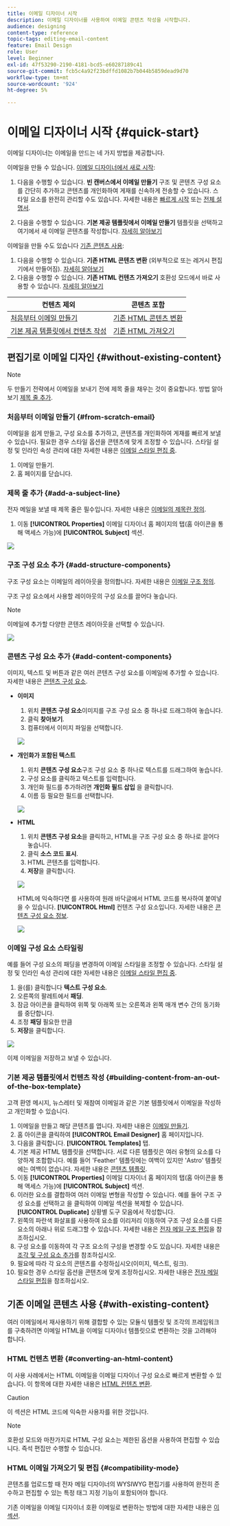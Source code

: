 ```yaml
---
title: 이메일 디자이너 시작
description: 이메일 디자이너를 사용하여 이메일 콘텐츠 작성을 시작합니다.
audience: designing
content-type: reference
topic-tags: editing-email-content
feature: Email Design
role: User
level: Beginner
exl-id: 47f53290-2190-4181-bcd5-e60287189c41
source-git-commit: fcb5c4a92f23bdffd1082b7b044b5859dead9d70
workflow-type: tm+mt
source-wordcount: '924'
ht-degree: 5%

---
```


# 이메일 디자이너 시작 {#quick-start}

이메일 디자이너는 이메일을 만드는 네 가지 방법을 제공합니다.

이메일을 만들 수 있습니다. [이메일 디자이너에서 새로 시작](#without-existing-content):

1. 다음을 수행할 수 있습니다. **빈 캔버스에서 이메일 만들기** 구조 및 콘텐츠 구성 요소를 간단히 추가하고 콘텐츠를 개인화하여 게재를 신속하게 전송할 수 있습니다. 스타일 요소를 완전히 관리할 수도 있습니다. 자세한 내용은 [빠르게 시작](#from-scratch-email) 또는 [전체 설명서](../../designing/using/designing-from-scratch.md#designing-an-email-content-from-scratch).

1. 다음을 수행할 수 있습니다. **기본 제공 템플릿에서 이메일 만들기** 템플릿을 선택하고 여기에서 새 이메일 콘텐츠를 작성합니다. [자세히 알아보기](#building-content-from-an-out-of-the-box-template)

이메일을 만들 수도 있습니다 [기존 콘텐츠 사용](#with-existing-content):

1. 다음을 수행할 수 있습니다. **기존 HTML 콘텐츠 변환** (외부적으로 또는 레거시 편집기에서 만들어짐). [자세히 알아보기](#converting-an-html-content)
1. 다음을 수행할 수 있습니다. **기존 HTML 컨텐츠 가져오기** 호환성 모드에서 바로 사용할 수 있습니다. [자세히 알아보기](#compatibility-mode)

| 컨텐츠 제외 | 콘텐츠 포함 |
|---|---|
| [처음부터 이메일 만들기](#from-scratch-email) | [기존 HTML 콘텐츠 변환](#converting-an-html-content) |
| [기본 제공 템플릿에서 컨텐츠 작성](#building-content-from-an-out-of-the-box-template) | [기존 HTML 가져오기](#compatibility-mode) |

## 편집기로 이메일 디자인 {#without-existing-content}

>[!NOTE]
>
>두 만들기 전략에서 이메일을 보내기 전에 제목 줄을 채우는 것이 중요합니다. 방법 알아보기 [제목 줄 추가](#add-a-subject-line).

### 처음부터 이메일 만들기 {#from-scratch-email}

이메일을 쉽게 만들고, 구성 요소를 추가하고, 콘텐츠를 개인화하여 게재를 빠르게 보낼 수 있습니다. 필요한 경우 스타일 옵션을 콘텐츠에 맞게 조정할 수 있습니다. 스타일 설정 및 인라인 속성 관리에 대한 자세한 내용은 [이메일 스타일 편집 중](../../designing/using/styles.md).

1. 이메일 만들기.
1. 홈 페이지를 닫습니다.

### 제목 줄 추가 {#add-a-subject-line}

전자 메일을 보낼 때 제목 줄은 필수입니다. 자세한 내용은 [이메일의 제목란 정의](../../designing/using/subject-line.md).

1. 이동 **[!UICONTROL Properties]** 이메일 디자이너 홈 페이지의 탭(홈 아이콘을 통해 액세스 가능)에 **[!UICONTROL Subject]** 섹션.

![](assets/subject-line-quick-start.png)

### 구조 구성 요소 추가 {#add-structure-components}

구조 구성 요소는 이메일의 레이아웃을 정의합니다. 자세한 내용은 [이메일 구조 정의](../../designing/using/designing-from-scratch.md#defining-the-email-structure).

구조 구성 요소에서 사용할 레이아웃의 구성 요소를 끌어다 놓습니다.

>[!NOTE]
>
>이메일에 추가할 다양한 콘텐츠 레이아웃을 선택할 수 있습니다.

![](assets/structure-components-quick-start.png)

### 콘텐츠 구성 요소 추가 {#add-content-components}

이미지, 텍스트 및 버튼과 같은 여러 콘텐츠 구성 요소를 이메일에 추가할 수 있습니다. 자세한 내용은 [콘텐츠 구성 요소](../../designing/using/designing-from-scratch.md#about-content-components).

* **이미지**

   1. 위치 **콘텐츠 구성 요소**&#x200B;이미지를 구조 구성 요소 중 하나로 드래그하여 놓습니다.
   1. 클릭 **찾아보기**.
   1. 컴퓨터에서 이미지 파일을 선택합니다.

   ![](assets/browse-image-quick-start.png)

* **개인화가 포함된 텍스트**

   1. 위치 **콘텐츠 구성 요소**&#x200B;구조 구성 요소 중 하나로 텍스트를 드래그하여 놓습니다.
   1. 구성 요소를 클릭하고 텍스트를 입력합니다.
   1. 개인화 필드를 추가하려면 **개인화 필드 삽입** 을 클릭합니다.
   1. 이름 등 필요한 필드를 선택합니다.

   ![](assets/edit-text-quick-start.png)

* **HTML**

   1. 위치 **콘텐츠 구성 요소**&#x200B;을 클릭하고, HTML을 구조 구성 요소 중 하나로 끌어다 놓습니다.
   1. 클릭 **소스 코드 표시**.
   1. HTML 콘텐츠를 입력합니다.
   1. **저장**&#x200B;을 클릭합니다.

   ![](assets/html-component-source-code.png)

   HTML에 익숙하다면 를 사용하여 원래 바닥글에서 HTML 코드를 복사하여 붙여넣을 수 있습니다. **[!UICONTROL Html]** 컨텐츠 구성 요소입니다. 자세한 내용은 [콘텐츠 구성 요소 정보](../../designing/using/designing-from-scratch.md#about-content-components).

   ![](assets/des_loading_compatible_fragment_9.png)

### 이메일 구성 요소 스타일링

예를 들어 구성 요소의 패딩을 변경하여 이메일 스타일을 조정할 수 있습니다. 스타일 설정 및 인라인 속성 관리에 대한 자세한 내용은 [이메일 스타일 편집 중](../../designing/using/styles.md).

1. 을(를) 클릭합니다 **텍스트 구성 요소**.
1. 오른쪽의 팔레트에서 **패딩**.
1. 잠금 아이콘을 클릭하여 위쪽 및 아래쪽 또는 오른쪽과 왼쪽 매개 변수 간의 동기화를 중단합니다.
1. 조정 **패딩** 필요한 만큼
1. **저장**&#x200B;을 클릭합니다.

![](assets/padding-quick-start.png)

이제 이메일을 저장하고 보낼 수 있습니다.

### 기본 제공 템플릿에서 컨텐츠 작성 {#building-content-from-an-out-of-the-box-template}

고객 환영 메시지, 뉴스레터 및 재참여 이메일과 같은 기본 템플릿에서 이메일을 작성하고 개인화할 수 있습니다.

1. 이메일을 만들고 해당 콘텐츠를 엽니다. 자세한 내용은 [이메일 만들기](../../channels/using/creating-an-email.md).
1. 홈 아이콘을 클릭하여 **[!UICONTROL Email Designer]** 홈 페이지입니다.
1. 다음을 클릭합니다. **[!UICONTROL Templates]** 탭.
1. 기본 제공 HTML 템플릿을 선택합니다.
서로 다른 템플릿은 여러 유형의 요소를 다양하게 조합합니다. 예를 들어 &#39;Feather&#39; 템플릿에는 여백이 있지만 &#39;Astro&#39; 템플릿에는 여백이 없습니다. 자세한 내용은 [콘텐츠 템플릿](../../designing/using/using-reusable-content.md#content-templates).
1. 이동 **[!UICONTROL Properties]** 이메일 디자이너 홈 페이지의 탭(홈 아이콘을 통해 액세스 가능)에 **[!UICONTROL Subject]** 섹션.
1. 이러한 요소를 결합하여 여러 이메일 변형을 작성할 수 있습니다. 예를 들어 구조 구성 요소를 선택하고 을 클릭하여 이메일 섹션을 복제할 수 있습니다. **[!UICONTROL Duplicate]** 상황별 도구 모음에서 작성합니다.
1. 왼쪽의 파란색 화살표를 사용하여 요소를 이리저리 이동하여 구조 구성 요소를 다른 요소의 아래나 위로 드래그할 수 있습니다. 자세한 내용은 [전자 메일 구조 편집](../../designing/using/designing-from-scratch.md#defining-the-email-structure)을 참조하십시오.
1. 구성 요소를 이동하여 각 구조 요소의 구성을 변경할 수도 있습니다. 자세한 내용은 [조각 및 구성 요소 추가](../../designing/using/designing-from-scratch.md#defining-the-email-structure)를 참조하십시오.
1. 필요에 따라 각 요소의 콘텐츠를 수정하십시오(이미지, 텍스트, 링크).
1. 필요한 경우 스타일 옵션을 콘텐츠에 맞게 조정하십시오. 자세한 내용은 [전자 메일 스타일 편집](../../designing/using/styles.md)을 참조하십시오.

## 기존 이메일 콘텐츠 사용 {#with-existing-content}

여러 이메일에서 재사용하기 위해 결합할 수 있는 모듈식 템플릿 및 조각의 프레임워크를 구축하려면 이메일 HTML을 이메일 디자이너 템플릿으로 변환하는 것을 고려해야 합니다.

### HTML 컨텐츠 변환 {#converting-an-html-content}

이 사용 사례에서는 HTML 이메일을 이메일 디자이너 구성 요소로 빠르게 변환할 수 있습니다. 이 항목에 대한 자세한 내용은 [HTML 컨텐츠 변환](../../designing/using/using-existing-content.md#converting-an-html-content).

>[!CAUTION]
>
>이 섹션은 HTML 코드에 익숙한 사용자를 위한 것입니다.

>[!NOTE]
>
>호환성 모드와 마찬가지로 HTML 구성 요소는 제한된 옵션을 사용하여 편집할 수 있습니다. 즉석 편집만 수행할 수 있습니다.


### HTML 이메일 가져오기 및 편집 {#compatibility-mode}

콘텐츠를 업로드할 때 전자 메일 디자이너의 WYSIWYG 편집기를 사용하여 완전히 준수하고 편집할 수 있는 특정 태그 지정 기능이 포함되어야 합니다.

기존 이메일을 이메일 디자이너 호환 이메일로 변환하는 방법에 대한 자세한 내용은 [이 섹션](../../designing/using/using-existing-content.md#compatibility-mode).
